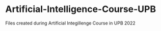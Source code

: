 # Artificial-Intelligence-Course-UPB

Files created during Artificial Integillenge Course in UPB 2022 
